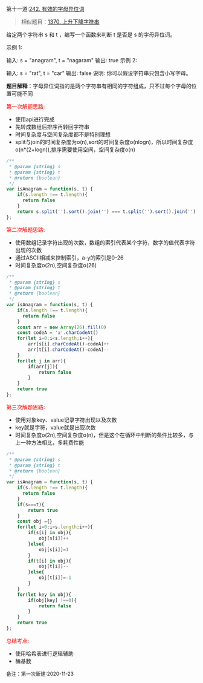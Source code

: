 第十一道:[242. 有效的字母异位词](https://leetcode-cn.com/problems/valid-anagram/)

> 相似题目：[1370. 上升下降字符串](https://leetcode-cn.com/problems/increasing-decreasing-string/)

给定两个字符串 s 和 t ，编写一个函数来判断 t 是否是 s 的字母异位词。

示例 1:

输入: s = "anagram", t = "nagaram"
输出: true
示例 2:

输入: s = "rat", t = "car"
输出: false
说明:
你可以假设字符串只包含小写字母。

**题目解释**：字母异位词指的是两个字符串有相同的字符组成，只不过每个字母的位置可能不同

<font color="red">第一次解题思路:</font>

- 使用api进行完成  
- 先转成数组后排序再转回字符串
- 时间复杂度与空间复杂度都不是特别理想
- split与join的时间复杂度为o(n),sort的时间复杂度o(nlogn)，所以时间复杂度o(n*(2+logn)),排序需要使用空间，空间复杂度o(n)

```javascript
/**
 * @param {string} s
 * @param {string} t
 * @return {boolean}
 */
var isAnagram = function(s, t) {
    if(s.length !== t.length){
      return false
    }
    return s.split('').sort().join('') === t.split('').sort().join('')
};
```

<font color="red">第二次解题思路:</font>

- 使用数组记录字符出现的次数，数组的索引代表某个字符，数字的值代表字符出现的次数
- 通过ASCII相减来控制索引，a-y的索引是0-26
- 时间复杂度o(2n),空间复杂度o(26)

```javascript
/**
 * @param {string} s
 * @param {string} t
 * @return {boolean}
 */
var isAnagram = function(s, t) {
    if(s.length !== t.length){
      return false
    }
    const arr = new Array(26).fill(0)
    const codeA = 'a'.charCodeAt()
    for(let i=0;i<s.length;i++){
        arr[s[i].charCodeAt()-codeA]++
        arr[t[i].charCodeAt()-codeA]--
    }
    for(let j in arr){
        if(arr[j]){
            return false
        }
    }
    return true
};
```

<font color="red">第三次解题思路:</font>

- 使用对象key、value记录字符出现以及次数
- key就是字符，value就是出现次数
- 时间复杂度o(2n),空间复杂度o(n)，但是这个在循环中判断的条件比较多，与上一种方法相比，多耗费性能

```javascript
/**
 * @param {string} s
 * @param {string} t
 * @return {boolean}
 */
var isAnagram = function(s, t) {
    if(s.length !== t.length){
      return false
    }
    if(s===t){
        return true
    }
    const obj ={}
    for(let i=0;i<s.length;i++){
        if(s[i] in obj){
            obj[s[i]]++
        }else{
            obj[s[i]]=1
        }
        if(t[i] in obj){
            obj[t[i]]--
        }else{
            obj[t[i]]=-1
        }
    }
    for(let key in obj){
        if(obj[key] !==0){
            return false
        }
    }
    return true
};
```

<font color="red">总结考点:</font>

- 使用哈希表进行逻辑辅助
- 桶基数

<font size="2">备注：第一次新建:2020-11-23</font>

